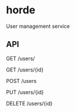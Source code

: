# horde

User management service

## API

GET /users/

GET /users/{id}

POST /users

PUT /users/{id}

DELETE /users/{id}

